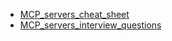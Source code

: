 - [MCP_servers_cheat_sheet](MCP_servers_cheat_sheet.md)
- [MCP_servers_interview_questions](MCP_servers_interview_questions.md)